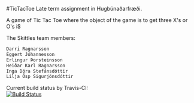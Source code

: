 #TicTacToe
Late term assignment in Hugbúnaðarfræði.

A game of Tic Tac Toe where the object of the game is to get three X's or O's i$

The Skittles team members:
```sh
Darri Ragnarsson
Eggert Jóhannesson
Erlingur Þorsteinsson
Heiðar Karl Ragnarsson
Inga Dóra Stefánsdóttir
Lilja Ösp Sigurjónsdóttir
```

Current build status by Travis-CI:  
[![Build Status](https://travis-ci.org/TheSkittles/TicTacToe.svg?branch=master)](https://travis-ci.org/TheSkittles/TicTacToe)
